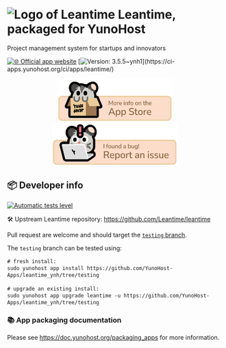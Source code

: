 <!--
N.B.: This README was automatically generated by <https://github.com/YunoHost/apps_tools/blob/main/readme_generator>
It shall NOT be edited by hand.
-->

<h1>
  <img src="https://raw.githubusercontent.com/YunoHost/apps/main/logos/leantime.png" width="32px" alt="Logo of Leantime">
  Leantime, packaged for YunoHost
</h1>

Project management system for startups and innovators

[![🌐 Official app website](https://img.shields.io/badge/Official_app_website-darkgreen?style=for-the-badge)](https://leantime.io/)
[![Version: 3.5.5~ynh1](https://img.shields.io/badge/Version-3.5.5~ynh1-rgba(0,150,0,1)?style=for-the-badge)](https://ci-apps.yunohost.org/ci/apps/leantime/)

<div align="center">
<a href="https://apps.yunohost.org/app/leantime"><img height="100px" src="https://github.com/YunoHost/yunohost-artwork/raw/refs/heads/main/badges/neopossum-badges/badge_more_info_on_the_appstore.svg"/></a>
<a href="https://github.com/YunoHost-Apps/leantime_ynh/issues"><img height="100px" src="https://github.com/YunoHost/yunohost-artwork/raw/refs/heads/main/badges/neopossum-badges/badge_report_an_issue.svg"/></a>
</div>

## 📦 Developer info

[![Automatic tests level](https://apps.yunohost.org/badge/cilevel/leantime)](https://ci-apps.yunohost.org/ci/apps/leantime/)

🛠️ Upstream Leantime repository: <https://github.com/Leantime/leantime>

Pull request are welcome and should target the [`testing` branch](https://github.com/YunoHost-Apps/leantime_ynh/tree/testing).

The `testing` branch can be tested using:
```
# fresh install:
sudo yunohost app install https://github.com/YunoHost-Apps/leantime_ynh/tree/testing

# upgrade an existing install:
sudo yunohost app upgrade leantime -u https://github.com/YunoHost-Apps/leantime_ynh/tree/testing
```

### 📚 App packaging documentation

Please see <https://doc.yunohost.org/packaging_apps> for more information.